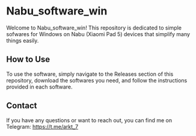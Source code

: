 # Nabu_software_win

Welcome to Nabu_software_win! This repository is dedicated to simple sofwares for Windows on Nabu (Xiaomi Pad 5) devices that simplify many things easily.

## How to Use

To use the software, simply navigate to the Releases section of this repository, download the softwares you need, and follow the instructions provided in each software.

## Contact

If you have any questions or want to reach out, you can find me on Telegram: https://t.me/arkt_7

